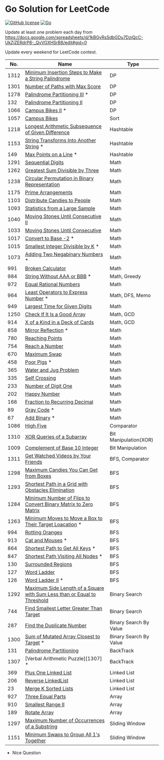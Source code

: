 # Go Solution for LeetCode

[![GitHub license](https://img.shields.io/badge/license-MIT-blue.svg)](LICENSE)
[![Go](https://img.shields.io/badge/Go-1.12-blue.svg)](https://golang.org)

Update at least one problem each day from https://docs.google.com/spreadsheets/d/1kBGyRsSdbGDu7DzjQcC-UkZjZERdrP8-_QyVGXHSrB8/edit#gid=0

Update every weekend for LeetCode contest.

 No. | Name | Type |
--- | --- | ---
1312 | [Minimum Insertion Steps to Make a String Palindrome][1312] | DP
1301 | [Number of Paths with Max Score][1301] | DP
1278 | [Palindrome Partitioning III][1278] *| DP
132 | [Palindrome Partitioning II][132] | DP
1066 | [Campus Bikes II][1066] *| DP
1057 | [Campus Bikes][1057] | Sort
1218 | [Longest Arithmetic Subsequence of Given Difference][1218] | Hashtable
1153 | [String Transforms Into Another String][1153] *| Hashtable
149 | [Max Points on a Line][149] *| Hashtable
1291 | [Sequential Digits][1291] | Math
1262 | [Greatest Sum Divisible by Three][1262] | Math
1238 | [Circular Permutation in Binary Representation][1238] | Math
1175 | [Prime Arrangements][1175] | Math
1103 | [Distribute Candies to People][1103] | Math
1093 | [Statistics from a Large Sample][1093] | Math
1040 | [Moving Stones Until Consecutive II][1040] | Math
1033 | [Moving Stones Until Consecutive][1033] | Math
1017 | [Convert to Base -2][1017] *| Math
1015 | [Smallest Integer Divisible by K][1015] *| Math
1073 | [Adding Two Negabinary Numbers][1073] *| Math
991 | [Broken Calculator][991] | Math
984 | [String Without AAA or BBB][984] *| Math, Greedy
972 | [Equal Rational Numbers][972] | Math
964 | [Least Operators to Express Number][964] * | Math, DFS, Memo
949 | [Largest Time for Given Digits][949] | Math
1250 | [Check If It Is a Good Array][1250] | Math, GCD
914 | [X of a Kind in a Deck of Cards][914] | Math, GCD
858 | [Mirror Reflection][858] *| Math
780 | [Reaching Points][780] | Math
754 | [Reach a Number][754] | Math
670 | [Maximum Swap][670] | Math
458 | [Poor Pigs][458] *| Math
365 | [Water and Jug Problem][365] | Math
335 | [Self Crossing][335] | Math
233 | [Number of Digit One][233] | Math
202 | [Happy Number][202] | Math
166 | [Fraction to Recurring Decimal][166] | Math
89 | [Gray Code][89] *| Math
67 | [Add Binary][67] *| Math
1086 | [High Five][1086] | Comparator
1310 | [XOR Queries of a Subarray][1310] | Bit Manipulation(XOR)
1009 | [Complement of Base 10 Integer][1009] | Bit Manipulation
1311 | [Get Watched Videos by Your Friends][1311] | BFS, Comparator
1298 | [Maximum Candies You Can Get from Boxes][1298] | BFS
1293 | [Shortest Path in a Grid with Obstacles Elimination][1293] | BFS
1284 | [Minimum Number of Flips to Convert Binary Matrix to Zero Matrix][1284] | BFS
1263 | [Minimum Moves to Move a Box to Their Target Loacation][1263] *| BFS 
994 | [Rotting Oranges][994] | BFS
913 | [Cat and Mouses][913] *| BFS
864 | [Shortest Path to Get All Keys][864] *| BFS
847 | [Shortest Path Visiting All Nodes][847] *| BFS
130 | [Surrounded Regions][130] | BFS
127 | [Word Ladder][127] | BFS
126 | [Word Ladder II][126] *| BFS
1292| [Maximum Side Length of a Square with Sum Less than or Equal to Threshold][1292] | Binary Search
744 | [Find Smallest Letter Greater Than Target][744] | Binary Search
287 | [Find the Duplicate Number][287] | Binary Search By Value
1300 | [Sum of Mutated Array Closest to Target][1300] *| Binary Search By Value
131 | [Palindrome Partitioning][131] | BackTrack
1307 | [Verbal Arithmetic Puzzle][1307] *| BackTrack
369 | [Plus One Linked List][369] | Linked List
206 | [Reverse LinkedList][206] | Linked List
23 | [Merge K Sorted Lists][23] | Linked List
927 | [Three Equal Parts][927] | Array
910 | [Smallest Range II][910] | Array
189 | [Rotate Array][189] | Array
1297 | [Maximum Number of Occurrences of a Substring][1297] | Sliding Window
1151 | [Minimum Swaps to Group All 1's Together][1151] | Sliding Window

[1298]: ./Problems/1298.%20Maximum%20Candies%20You%20Can%20Get%20from%20Boxes/
[1293]: ./Problems/1293.%20Shortest%20Path%20in%20a%20Grid%20with%20Obstacles%20Elimination/
[1292]: ./Problems/1292.%20Maximum%20Side%20Length%20of%20a%20Square%20with%20Sum%20Less%20than%20or%20Equal%20to%20Threshold/
[1291]: ./Problems/1291.%20Sequential%20Digits/
[1284]: ./Problems/1284.%20Minimum%20Number%20of%20Flips%20to%20Convert%20Binary%20Matrix%20to%20Zero%20Matrix/
[1278]: ./Problems/1278.%20Palindrome%20Partitioning%20III/
[1263]: ./Problems/1263.%20Minimum%20Moves%20to%20Move%20a%20Box%20to%20Their%20Target%20Location/
[1218]: ./Problems/1218.%20Longest%20Arithmetic%20Subsequence%20of%20Given%20Difference/
[149]: ./Problems/149.%20Max%20Points%20on%20a%20Line/
[1175]: ./Problems/1175.%20Prime%20Arrangements/
[1103]: ./Problems/1103.%20Distribute%20Candies%20to%20People/
[1066]: ./Problems/1066.%20Campus%20Bikes%20II/
[1057]: ./Problems/1057.%20Campus%20Bikes/
[1093]: ./Problems/1093.%20Statistics%20from%20a%20Large%20Sample/
[1040]: ./Problems/1040.%20Moving%20Stones%20Until%20Consecutive%20II/
[1033]: ./Problems/1033.%20Moving%20Stones%20Until%20Consecutive/
[1009]: ./Problems/1009.%20Complement%20of%20Base%2010%20Integer/
[1086]: ./Problems/1086.%20High%20Five/
[994]: ./Problems/994.%20Rotting%20Oranges/
[913]: ./Problems/913.%20Cat%20and%20Mouse/
[858]: ./Problems/858.%20Mirror%20Reflection/
[864]: ./Problems/864.%20Shortest%20Path%20to%20Get%20All%20Keys/
[847]: ./Problems/847.%20Shortest%20Path%20Visiting%20All%20Nodes/
[780]: ./Problems/780.%20Reaching%20Points/
[744]: ./Problems/744.%20Find%20Smallest%20Letter%20Greater%20Than%20Target/
[670]: ./Problems/670.%20Maximum%20Swap/
[130]: ./Problems/130.%20Surrounded%20Regions/
[127]: ./Problems/127.%20Word%20Ladder/
[126]: ./Problems/126.%20Word%20Ladder%20II/
[369]: ./Problems/369.%20Plus%20One%20Linked%20List/
[365]: ./Problems/365.%20Water%20and%20Jug%20Problem/
[335]: ./Problems/335.%20Self%20Crossing/
[287]: ./Problems/287.%20Find%20the%20Duplicate%20Number/
[233]: ./Problems/233.%20Number%20of%20Digit%20One/
[206]: ./Problems/206.%20Reverse%20Linked%20List/
[202]: ./Problems/202.%20Happy%20Number/
[166]: ./Problems/166.%20Fraction%20to%20Recurring%20Decimal/
[131]: ./Problems/131.%20Palindrome%20Partitioning/
[132]: ./Problems/132.%20Palindrome%20Partitioning%20II/
[23]: ./Problems/23.%20Merge%20k%20Sorted%20Lists/
[972]: ./Problems/972.%20Equal%20Rational%20Numbers/
[1017]: ./Problems/1017.%20Convert%20to%20Base%20-2/
[1073]: ./Problems/1073.%20Adding%20Two%20Negabinary%20Numbers/
[89]: ./Problems/89.%20Gray%20Code/
[189]: ./Problems/189.%20Rotate%20Array/
[1238]: ./Problems/1238.%20Circular%20Permutation%20in%20Binary%20Representation/
[991]: ./Problems/991.%20Broken%20Calculator/
[1300]: ./Problems/1300.%20Sum%20of%20Mutated%20Array%20Closest%20to%20Target/
[984]: ./Problems/984.%20String%20Without%20AAA%20or%20BBB/
[1015]: ./Problems/1015.%20Smallest%20Integer%20Divisible%20by%20K/
[1297]: ./Problems/1297.%20Maximum%20Number%20of%20Occurrences%20of%20a%20Substring/
[1301]: ./Problems/1301.%20Number%20of%20Paths%20with%20Max%20Score/
[1151]: ./Problems/1151.%20Minimum%20Swaps%20to%20Group%20All%201's%20Together/
[949]: ./Problems/949.%20Largest%20Time%20for%20Given%20Digits/
[1153]: ./Problems/1153.%20String%20Transforms%20Into%20Another%20String/
[67]: ./Problems/67.%20Add%20Binary/
[927]: ./Problems/927.%20Three%20Equal%20Parts/
[914]: ./Problems/914.%20X%20of%20a%20Kind%20in%20a%20Deck%20of%20Cards/
[1250]: ./Problems/1250.%20Check%20If%20It%20Is%20a%20Good%20Array/
[1262]: ./Problems/1262.%20Greatest%20Sum%20Divisible%20by%20Three/
[458]: ./Problems/458.%20Poor%20Pigs/
[910]: ./Problems/910.%20Smallest%20Range%20II/
[1311]: ./Problems/1311.%20Get%20Watched%20Videos%20by%20Your%20Friends/
[1312]: ./Problems/1312.%20Minimum%20Insertion%20Steps%20to%20Make%20a%20String%20Palindrome/
[1310]: ./Problems/1310.%20XOR%20Queries%20of%20a%20Subarray/
[754]: ./Problems/754.%20Reach%20a%20Number/
[964]: ./Problems/964.%20Least%20Operators%20to%20Express%20Number/

* Nice Question